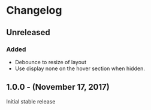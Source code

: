 Changelog
=========

Unreleased
----------
### Added
* Debounce to resize of layout
* Use display none on the hover section when hidden.

1.0.0 - (November 17, 2017)
------------------
Initial stable release
